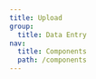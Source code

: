 ```yaml
---
title: Upload
group:
  title: Data Entry
nav:
  title: Components
  path: /components
---
```


<code src="./demo.tsx"></code>
